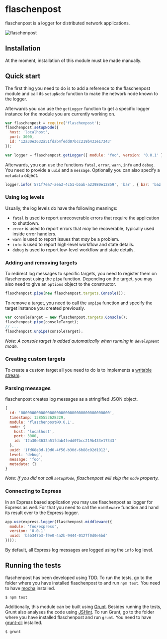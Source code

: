 # flaschenpost

flaschenpost is a logger for distributed network applications.

![flaschenpost](https://github.com/thenativeweb/flaschenpost/raw/master/images/logo.jpg "flaschenpost")

## Installation

At the moment, installation of this module must be made manually.

## Quick start

The first thing you need to do is to add a reference to the flaschenpost module and call its `setupNode` function to make the network node known to the logger.

Afterwards you can use the `getLogger` function to get a specific logger instance for the module you are currently working on.

```javascript
var flaschenpost = require('flaschenpost');
flaschenpost.setupNode({
  host: 'localhost',
  port: 3000,
  id: '12a30e3632a51fdab4fedd07bcc219b433e17343'
});

var logger = flaschenpost.getLogger({ module: 'foo', version: '0.0.1' });
```

Afterwards, you can use the functions `fatal`, `error`, `warn`, `info` and `debug`. You need to provide a `uuid` and a `message`. Optionally you can also specify a `metadata` object.

```javascript
logger.info('571f7ea7-aea3-4c51-b5ab-a23980e12859', 'bar', { bar: 'baz' });
```

### Using log levels

Usually, the log levels do have the following meanings:

- `fatal` is used to report unrecoverable errors that require the application to shutdown.
- `error` is used to report errors that *may* be recoverable, typically used inside error handlers.
- `warn` is used to report issues that *may* be a problem.
- `info` is used to report high-level workflow and state details.
- `debug` is used to report low-level workflow and state details.

### Adding and removing targets

To redirect log messages to specific targets, you need to register them on flaschenpost using the `pipe` function. Depending on the target, you may also need to give an `options` object to the constructor.

```javascript
flaschenpost.pipe(new flaschenpost.targets.Console());
```

To remove a target, you need to call the `unpipe` function and specify the target instance you created previously.

```javascript
var consoleTarget = new flaschenpost.targets.Console();
flaschenpost.pipe(consoleTarget);
// ...
flaschenpost.unpipe(consoleTarget);
```

*Note: A console target is added automatically when running in `development` mode.*

### Creating custom targets

To create a custom target all you need to do is to implements a [writable stream](http://nodejs.org/api/stream.html#stream_class_stream_writable_1).

### Parsing messages

flaschenpost creates log messages as a stringified JSON object.

```javascript
{
  id: '0000000000000000000000000000000000000000',
  timestamp: 1385553628329,
  module: 'flaschenpost@0.0.1',
  node: {
    host: 'localhost',
    port: 3000,
    id: '12a30e3632a51fdab4fedd07bcc219b433e17343'
  },
  uuid: '1fd68e8d-10d0-4f56-b30d-6b88c02d1012',
  level: 'debug',
  message: 'foo',
  metadata: {}
}
```

*Note: If you did not call `setupNode`, flaschenpost will skip the `node` property.*

### Connecting to Express

In an Express based application you may use flaschenpost as logger for Express as well. For that you need to call the `middleware` function and hand its result over to the Express logger.

```javascript
app.use(express.logger(flaschenpost.middleware({
  module: 'foo/express',
  version: '0.0.1'
  uuid: 'b5b347b3-f9e0-4a2b-9444-0127f0d0e6bd'
})));
```

By default, all Express log messages are logged using the `info` log level.

## Running the tests

flaschenpost has been developed using TDD. To run the tests, go to the folder where you have installed flaschenpost to and run `npm test`. You need to have [mocha](https://github.com/visionmedia/mocha) installed.

    $ npm test

Additionally, this module can be built using [Grunt](http://gruntjs.com/). Besides running the tests, Grunt also analyses the code using [JSHint](http://www.jshint.com/). To run Grunt, go to the folder where you have installed flaschenpost and run `grunt`. You need to have [grunt-cli](https://github.com/gruntjs/grunt-cli) installed.

    $ grunt
